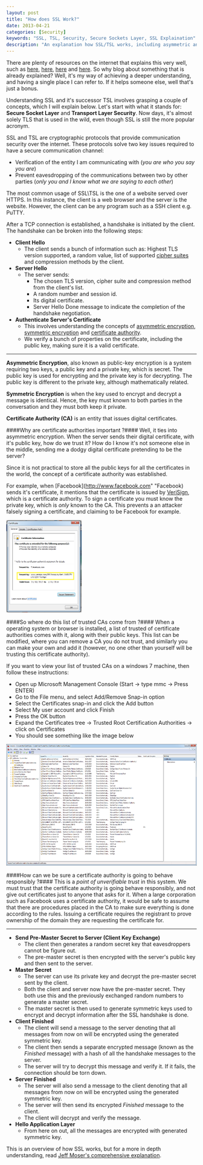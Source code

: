 ```yaml
---
layout: post
title: "How does SSL Work?"
date: 2013-04-21
categories: [Security]
keywords: "SSL, TSL, Security, Secure Sockets Layer, SSL Explaination"
description: "An explanation how SSL/TSL works, including asymmetric and symmetric encryption."
---
```

There are plenty of resources on the internet that explains this very well, such as [here](http://technet.microsoft.com/en-us/library/cc783349\(v=ws.10\).aspx),
[here](http://security.stackexchange.com/questions/20803/how-does-ssl-work), [here](https://www.youtube.com/watch?v=iQsKdtjwtYI)
and [here](http://crypto.stackexchange.com/questions/1824/why-do-we-need-asymmetric-algorithms-for-key-exchange). So why
blog about something that is already explained? Well, it's my way of achieving a deeper understanding, and having a
single place I can refer to. If it helps someone else, well that's just a bonus.

Understanding SSL and it's successor TSL involves grasping a couple of concepts, which I will explain below. Let's start 
with what it stands for: **Secure Socket Layer** and **Transport Layer Security**. Now days, it's almost solely TLS that 
is used in the wild, even though SSL is still the more popular acronym.

SSL and TSL are cryptographic protocols that provide communication security over the internet. These protocols solve two 
key issues required to have a secure communication channel:

+ Verification of the entity I am communicating with (*you are who you say you are*)
+ Prevent eavesdropping of the communications between two by other parties (*only you and I know what we are saying to each other*)

The most common usage of SSL\TSL is the one of a website served over HTTPS. In this instance, the client is a web
browser and the server is the website. However, the client can be any program such as a SSH client e.g. PuTTY.

After a TCP connection is established, a handshake is initiated by the client. The handshake can be broken into the
following steps:

+ **Client Hello**
    + The client sends a bunch of information such as: Highest TLS version supported, a random value, list of supported
      [cipher suites](http://en.wikipedia.org/wiki/Cipher_suite "cipher suites") and compression methods by the client.
+ **Server Hello**
    + The server sends:
        + The chosen TLS version, cipher suite and compression method from the client's list.
        + A random number and session id.
        + Its digital certificate.
        + Server Hello Done message to indicate the completion of the handshake negotiation.
+ **Authenticate Server's Certificate**
    + This involves understanding the concepts of [asymmetric encryption](http://en.wikipedia.org/wiki/Public-key_cryptography "asymmetric encryption"),
      [symmetric encryption](http://en.wikipedia.org/wiki/Symmetric-key_algorithm "symmetric encryption") and
      [certificate authority](https://en.wikipedia.org/wiki/Certificate_authority "certificate authority").
    + We verify a bunch of properties on the certificate, including the public key, making sure it is a valid certificate.

---

**Asymmetric Encryption**, also known as public-key encryption is a system requiring two keys, a public key and a
private key, which is secret. The public key is used for encrypting and the private key is for decrypting. The public
key is different to the private key, although mathematically related.

**Symmetric Encryption** is when the key used to encrypt and decrypt a message is identical. Hence, the key must known
to both parties in the conversation and they must both keep it private.

**Certificate Authority (CA)** is an entity that issues digital certificates.

####Why are certificate authorities important ?####
Well, it ties into asymmetric encryption. When the server sends their digital
certificate, with it's public key, how do we trust it? How do I know it's not someone else in the middle, sending me a
dodgy digital certificate pretending to be the server?

Since it is not practical to store all the public keys for all the certificates in the world, the concept of a
certificate authority was established.

For example, when [Facebook](http://www.facebook.com" "Facebook) sends it's certificate, it mentions that the
certificate is issued by [VeriSign](http://www.verisign.com/ "VeriSign"), which is a certificate authority. To sign a
certificate you must know the private key, which is *only* known to the CA. This prevents a an attacker falsely signing
a certificate, and claiming to be Facebook for example.

<div class="centered">
    <img src="images/facebookcert.png"  alt="Facebook Certificate" style="width: 199px; height: 244px" />
</div>

####So where do this list of trusted CAs come from ?####
When a operating system or browser is installed, a list of trusted of certificate authorities comes with it, along with
their public keys. This list can be modified, where you can remove a CA you do not trust, and similarly you can make
your own and add it (however, no one other than yourself will be trusting this certificate authority).

If you want to view your list of trusted CAs on a windows 7 machine, then follow these instructions:

+ Open up Microsoft Management Console (Start &rarr; type mmc &rarr; Press ENTER)
+ Go to the File menu, and select Add/Remove Snap-in option
+ Select the Certificates snap-in and click the Add button
+ Select My user account and click Finish
+ Press the OK button
+ Expand the Certificates tree &rarr; Trusted Root Certification Authorities &rarr; click on Certificates
+ You should see something like the image below

<div class="centered">
    <img src="/images/certmanager.png"  alt="Certificate manager" style="width: 570px; height: 321px" />
</div>

####How can we be sure a certificate authority is going to behave responsibly ?####
This is a *point of unverifiable trust* in this system. We must trust that the certificate authority is going behave
responsibly, and not give out certificates just to anyone that asks for it. When a large corporation such as Facebook
uses a certificate authority, it would be safe to assume that there are procedures placed in the CA to make sure
everything is done according to the rules. Issuing a certificate requires the registrant to prove ownership of the
domain they are requesting the certificate for.

---

+ **Send Pre-Master Secret to Server (Client Key Exchange)**
    + The client then generates a random secret key that eavesdroppers cannot be figure out.
    + The pre-master secret is then encrypted with the server's public key and then sent to the server.
+ **Master Secret**
    + The server can use its private key and decrypt the pre-master secret sent by the client.
    + Both the client and server now have the pre-master secret. They both use this and the previously exchanged random
      numbers to generate a master secret.
    + The master secret is then used to generate symmetric keys used to encrypt and decrypt information after the SSL
      handshake is done.
+ **Client Finished**
    + The client will send a message to the server denoting that all messages from now on will be encrypted using the
      generated symmetric key.
    + The client then sends a separate encrypted message (known as the <em>Finished</em> message) with a hash of all the
      handshake messages to the server.
    + The server will try to decrypt this message and verify it. If it fails, the connection should be torn down.
+ **Server Finished**
    + The server will also send a message to the client denoting that all messages from now on will be encrypted using
      the generated symmetric key.
    + The server will then send its encrypted <em>Finished</em> message to the client.
    + The client will decrypt and verify the message.
+ **Hello Application Layer**
    + From here on out, all the messages are encrypted with generated symmetric key.

This is an overview of how SSL works, but for a more in depth understanding, read
[Jeff Moser's comprehensive explanation](http://www.moserware.com/2009/06/first-few-milliseconds-of-https.html "Jeff Moser's comprehensive explanation").
